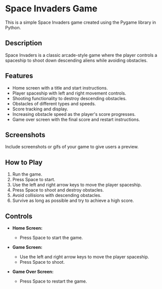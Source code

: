 # Space Invaders Game

This is a simple Space Invaders game created using the Pygame library in Python.

## Description

Space Invaders is a classic arcade-style game where the player controls a spaceship to shoot down descending aliens while avoiding obstacles.

## Features

- Home screen with a title and start instructions.
- Player spaceship with left and right movement controls.
- Shooting functionality to destroy descending obstacles.
- Obstacles of different types and speeds.
- Score tracking and display.
- Increasing obstacle speed as the player's score progresses.
- Game over screen with the final score and restart instructions.

## Screenshots

Include screenshots or gifs of your game to give users a preview.

## How to Play

1. Run the game.
2. Press Space to start.
3. Use the left and right arrow keys to move the player spaceship.
4. Press Space to shoot and destroy obstacles.
5. Avoid collisions with descending obstacles.
6. Survive as long as possible and try to achieve a high score.

## Controls

- **Home Screen:**
  - Press Space to start the game.

- **Game Screen:**
  - Use the left and right arrow keys to move the player spaceship.
  - Press Space to shoot.

- **Game Over Screen:**
  - Press Space to restart the game.
